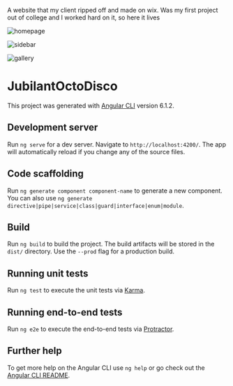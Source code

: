 A website that my client ripped off and made on wix. Was my first project out of college and I worked hard on it, so here it lives

![homepage](https://user-images.githubusercontent.com/29460915/45057692-4c697d00-b064-11e8-90b0-8cdf86bc8cc8.png)

![sidebar](https://user-images.githubusercontent.com/29460915/45057744-7327b380-b064-11e8-8d09-39427fcebb3d.png)

![gallery](https://user-images.githubusercontent.com/29460915/45057776-85095680-b064-11e8-8953-d9f239b0c946.png)

# JubilantOctoDisco

This project was generated with [Angular CLI](https://github.com/angular/angular-cli) version 6.1.2.

## Development server

Run `ng serve` for a dev server. Navigate to `http://localhost:4200/`. The app will automatically reload if you change any of the source files.

## Code scaffolding

Run `ng generate component component-name` to generate a new component. You can also use `ng generate directive|pipe|service|class|guard|interface|enum|module`.

## Build

Run `ng build` to build the project. The build artifacts will be stored in the `dist/` directory. Use the `--prod` flag for a production build.

## Running unit tests

Run `ng test` to execute the unit tests via [Karma](https://karma-runner.github.io).

## Running end-to-end tests

Run `ng e2e` to execute the end-to-end tests via [Protractor](http://www.protractortest.org/).

## Further help

To get more help on the Angular CLI use `ng help` or go check out the [Angular CLI README](https://github.com/angular/angular-cli/blob/master/README.md).
